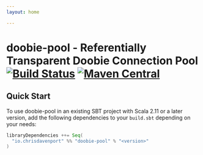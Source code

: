 ```yaml
---
layout: home

---
```


# doobie-pool - Referentially Transparent Doobie Connection Pool [![Build Status](https://travis-ci.com/ChristopherDavenport/doobie-pool.svg?branch=master)](https://travis-ci.com/ChristopherDavenport/doobie-pool) [![Maven Central](https://maven-badges.herokuapp.com/maven-central/io.chrisdavenport/doobie-pool_2.12/badge.svg)](https://maven-badges.herokuapp.com/maven-central/io.chrisdavenport/doobie-pool_2.12)

## Quick Start

To use doobie-pool in an existing SBT project with Scala 2.11 or a later version, add the following dependencies to your
`build.sbt` depending on your needs:

```scala
libraryDependencies ++= Seq(
  "io.chrisdavenport" %% "doobie-pool" % "<version>"
)
```